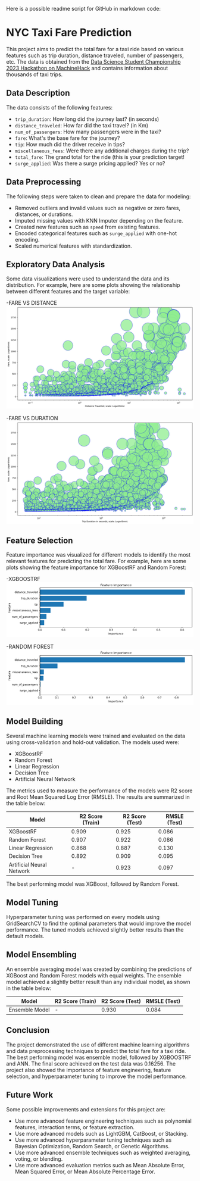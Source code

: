 Here is a possible readme script for GitHub in markdown code:

# NYC Taxi Fare Prediction
This project aims to predict the total fare for a taxi ride based on various features such as trip duration, distance traveled, number of passengers, etc. The data is obtained from the [Data Science Student Championship 2023 Hackathon on MachineHack](https://machinehack.com/hackathons/data_science_student_championship_2023/) and contains information about thousands of taxi trips.

## Data Description
The data consists of the following features:

- `trip_duration`: How long did the journey last? (in seconds)
- `distance_traveled`: How far did the taxi travel? (in Km)
- `num_of_passengers`: How many passengers were in the taxi?
- `fare`: What's the base fare for the journey?
- `tip`: How much did the driver receive in tips?
- `miscellaneous_fees`: Were there any additional charges during the trip?
- `total_fare`: The grand total for the ride (this is your prediction target!
- `surge_applied`: Was there a surge pricing applied? Yes or no?

## Data Preprocessing
The following steps were taken to clean and prepare the data for modeling:

- Removed outliers and invalid values such as negative or zero fares, distances, or durations.
- Imputed missing values with KNN Imputer depending on the feature.
- Created new features such as `speed` from existing features.
- Encoded categorical features such as `surge_applied` with one-hot encoding.
- Scaled numerical features with standardization.

## Exploratory Data Analysis
Some data visualizations were used to understand the data and its distribution. For example, here are some plots showing the relationship between different features and the target variable:

-FARE VS DISTANCE
![Fare vs Distance](images/farevsdistance.png)

-FARE VS DURATION
![Fare vs Duration](images/farevsduration.png)

## Feature Selection
Feature importance was visualized for different models to identify the most relevant features for predicting the total fare. For example, here are some plots showing the feature importance for XGBoostRF and Random Forest:

-XGBOOSTRF
![XGBoostRF Feature Importance](images/xgbrf_feature_importance.png)

-RANDOM FOREST
![Random Forest Feature Importance](images/rf_feature_importance.png)

## Model Building
Several machine learning models were trained and evaluated on the data using cross-validation and hold-out validation. The models used were:

- XGBoostRF
- Random Forest
- Linear Regression
- Decision Tree
- Artificial Neural Network

The metrics used to measure the performance of the models were R2 score and Root Mean Squared Log Error (RMSLE). The results are summarized in the table below:

| Model | R2 Score (Train) | R2 Score (Test) | RMSLE (Test) |
|-------|------------------|-----------------|--------------|
| XGBoostRF | 0.909 | 0.925 | 0.086 |
| Random Forest | 0.907 | 0.922 | 0.086 |
| Linear Regression | 0.868 | 0.887 | 0.130 |
| Decision Tree | 0.892 | 0.909 | 0.095 |
| Artificial Neural Network | - | 0.923 | 0.097 |

The best performing model was XGBoost, followed by Random Forest.

## Model Tuning
Hyperparameter tuning was performed on every models using GridSearchCV to find the optimal parameters that would improve the model performance. The tuned models achieved slightly better results than the default models.

## Model Ensembling
An ensemble averaging model was created by combining the predictions of XGBoost and Random Forest models with equal weights. The ensemble model achieved a slightly better result than any individual model, as shown in the table below:

| Model | R2 Score (Train) | R2 Score (Test) | RMSLE (Test) |
|-------|------------------|-----------------|--------------|
| Ensemble Model | - | 0.930 | 0.084 |

## Conclusion
The project demonstrated the use of different machine learning algorithms and data preprocessing techniques to predict the total fare for a taxi ride. The best performing model was ensemble model, followed by XGBOOSTRF and ANN. The final score achieved on the test data was 0.16256. The project also showed the importance of feature engineering, feature selection, and hyperparameter tuning to improve the model performance.

## Future Work
Some possible improvements and extensions for this project are:

- Use more advanced feature engineering techniques such as polynomial features, interaction terms, or feature extraction.
- Use more advanced models such as LightGBM, CatBoost, or Stacking.
- Use more advanced hyperparameter tuning techniques such as Bayesian Optimization, Random Search, or Genetic Algorithms.
- Use more advanced ensemble techniques such as weighted averaging, voting, or blending.
- Use more advanced evaluation metrics such as Mean Absolute Error, Mean Squared Error, or Mean Absolute Percentage Error.
